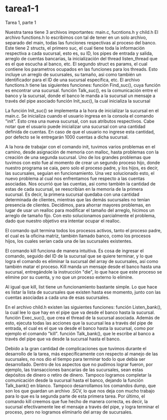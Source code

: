 # tarea1-1
Tarea 1, parte 1

Nuestra tarea tiene 3 archivos importantes: main.c, fucntions.h y child.h
El archivo functions.h lo escribimos con tal de tener en un solo archivo, separado del main, 
todas las funciones respectivas al proceso del banco. Este tiene 2 structs, el primero suc, el 
cual tiene toda la información respectiva a cada sucursal, esto es, su ID, los pipes de entrada
y salida, arreglo de cuentas bancarias, la inicialización del thread listen_thread que es el que
escucha al banco, etc. El segundo struct es params, el cual contiene los parametros ocupados en 
las funciones para los threads. Esto incluye un arreglo de sucursales, su tamaño, asi como también 
un identificador para el ID de una sucursal específica, etc. 
El archivo functions.h tiene las siguientes funciones:
función Find_suc(), cuya función es encontrar una sucursal.
función Talk_suc(), es la comunicación entre el banco y la sucursal, donde el banco le manda a la sucursal
un mensaje a través del pipe asociado
función Init_suc(), la cual inicializa la sucursal

La función Init_suc() se implementa a la hora de inicializar la sucursal en el main.c. Se inicializa cuando el
usuario ingresa en la consola el comando "init". Esto crea una nueva sucursal, con sus atributos respectivos.
Cabe notar que el usuario puede inicializar una sucursal con una cantidad definida de cuentas. En caso de que 
el usuario no ingrese esta cantidad, por defecto se le entregarán 1000 cuentas a dicha sucursal.

A la hora de trabajar con el comando init, tuvimos varios problemas en el camino, desde asignación de memoria con
malloc, hasta problemas con la creación de una segunda sucursal. Uno de los grandes problemas que tuvimos con esto
fue al momento de crear un segundo proceso hijo, donde nuestro programa se caía, pero solo el proceso padre, y los 
hijos, es decir, las sucursales, seguían en funcionamiento. Una vez solucionado esto, el nuevo problema al cual nos
enfrentamos fue respecto a las cuentas asociadas. Nos ocurrió que las cuentas, asi como también la cantidad de estas
de cada sucursal, se reescribían en la memoria de la primera sucursal. Es decir, la primera sucursal quedaba con una cantidad
determinada de clientes, mientras que las demás sucursales no tenían presencia de clientes. Decidimos, para ahorrar
mayores problemas, en lugar de usar un realloc para modificar el tamaño del arreglo, hicimos un arreglo de tamaño
fijo. Con esto solucionamos parcialmente el problema, dado que nuestro objetivo era intentar ocupar el realloc.

El comando quit termina todos los procesos activos, tanto el proceso padre, el cual es la oficina matriz, también llamado
banco, como los procesos hijos, los cuales serían cada una de las sucursales existentes.

El comando kill funciona de manera intuitiva. Es cosa de ingresar el comando, seguido del ID de la sucursal que se 
quiere terminar, y lo que logra el comando es eliminar la sucursal del array de sucursales, así como también matar
el proceso. Kill manda un mensaje desde el banco hasta una sucursal, entregándole la instrucción "die", lo que hace que este 
proceso se elimine por su cuenta, y no que un proceso externo lo elimine.

Al igual que kill, list tiene un funcionamiento bastante simple. Lo que hace es listar la lista de sucursales
que existen hasta ese momento, junto con las cuentas asociadas a cada una de esas sucursales.

En el archivo child.h existen las siguientes funciones:
función Listen_bank(), la cual lee lo que hay en el pipe que va desde el banco hasta la sucursal.
función Exec_suc(), que crea el thread de la sucursal asociada. Además de esto, ejecuta todas las acciones que la 
sucursal lea a través del pipe de entrada, el cual es el que va desde el banco hasta la sucursal, como por ejemplo 
el comando "kill".
función Talk_bank(), que le escribe al banco a través del pipe que va desde la sucursal hasta el banco.

Debido a la gran cantidad de complicaciones que tuvimos durante el desarrollo de la tarea, más específicamente con respecto
al manejo de las sucursales, no nos dio el tiempo para terminar todo lo que debía ser desarrollado. Dentro de los aspectos que 
no pudimos lograr fueron, por ejemplo, las transacciones bancarias de las sucursales, sean estas depósitos de dinero o 
retiro de dinero. Tampoco logramos completar la comunicación desde la sucursal hasta el banco, dejando la función Talk_bank() en 
blanco. Tampoco desarrollamos los comandos dump, que son los que guardan un archivo .SCV, lo que nos deja con mucho trabajo para 
lo que es la segunda parte de esta primera tarea. Por último, el comando kill creemos que fue hecho de manera correcta, es decir, 
la sucursal efectivamente lee el mensaje a través del pipe, y logra terminar el proceso, pero no logramos eliminarlo 
del array de sucursales.
